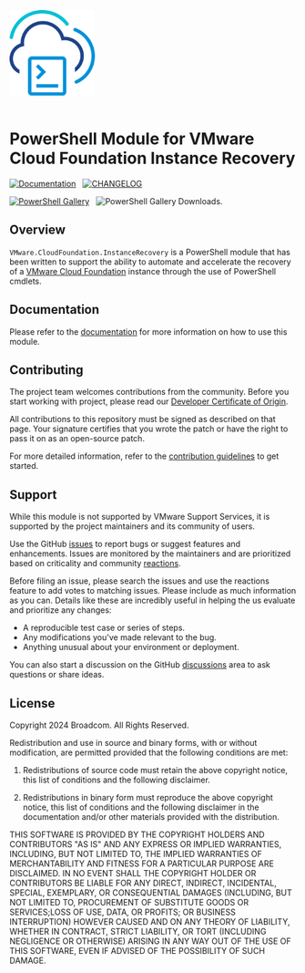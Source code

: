 <!-- markdownlint-disable first-line-h1 no-inline-html -->

<img src=".github/icon-400px.svg" alt="A PowerShell Module for Cloud Foundation Recovery" width="150"></br></br>

# PowerShell Module for VMware Cloud Foundation Instance Recovery

[<img src="https://img.shields.io/badge/Documentation-Read-blue?style=for-the-badge&logo=readthedocs&logoColor=white" alt="Documentation">][docs-module]&nbsp;&nbsp;
[<img src="https://img.shields.io/badge/Changelog-Read-blue?style=for-the-badge&logo=github&logoColor=white" alt="CHANGELOG" >][changelog]

[<img src="https://img.shields.io/powershellgallery/v/VMware.CloudFoundation.InstanceRecovery?style=for-the-badge&logo=powershell&logoColor=white" alt="PowerShell Gallery">][psgallery-module]&nbsp;&nbsp;
<img src="https://img.shields.io/powershellgallery/dt/VMware.CloudFoundation.InstanceRecovery?style=for-the-badge&logo=powershell&logoColor=white" alt="PowerShell Gallery Downloads">.

## Overview

`VMware.CloudFoundation.InstanceRecovery` is a PowerShell module that has been written to support
the ability to automate and accelerate the recovery of a [VMware Cloud Foundation][docs-vmware-cloud-foundation]
instance through the use of PowerShell cmdlets.

## Documentation

Please refer to the [documentation][docs-module] for more information on how to use this module.

## Contributing

The project team welcomes contributions from the community. Before you start working with project,
please read our [Developer Certificate of Origin][vmware-cla-dco].

All contributions to this repository must be signed as described on that page. Your signature
certifies that you wrote the patch or have the right to pass it on as an open-source patch.

For more detailed information, refer to the [contribution guidelines][contributing] to get started.

## Support

While this module is not supported by VMware Support Services, it is supported by the project
maintainers and its community of users.

Use the GitHub [issues][gh-issues] to report bugs or suggest features and enhancements. Issues are
monitored by the maintainers and are prioritized based on criticality and community [reactions][gh-reactions].

Before filing an issue, please search the issues and use the reactions feature to add votes to
matching issues. Please include as much information as you can. Details like these are incredibly
useful in helping the us evaluate and prioritize any changes:

- A reproducible test case or series of steps.
- Any modifications you've made relevant to the bug.
- Anything unusual about your environment or deployment.

You can also start a discussion on the GitHub [discussions][gh-discussions] area to ask questions or
share ideas.

## License

Copyright 2024 Broadcom. All Rights Reserved.

Redistribution and use in source and binary forms, with or without modification, are permitted
provided that the following conditions are met:

1. Redistributions of source code must retain the above copyright notice, this list of conditions
   and the following disclaimer.

1. Redistributions in binary form must reproduce the above copyright notice, this list of conditions
   and the following disclaimer in the documentation and/or other materials provided with the
   distribution.

THIS SOFTWARE IS PROVIDED BY THE COPYRIGHT HOLDERS AND CONTRIBUTORS "AS IS" AND ANY EXPRESS OR
IMPLIED WARRANTIES, INCLUDING, BUT NOT LIMITED TO, THE IMPLIED WARRANTIES OF MERCHANTABILITY AND
FITNESS FOR A PARTICULAR PURPOSE ARE DISCLAIMED. IN NO EVENT SHALL THE COPYRIGHT HOLDER OR
CONTRIBUTORS BE LIABLE FOR ANY DIRECT, INDIRECT, INCIDENTAL, SPECIAL, EXEMPLARY, OR CONSEQUENTIAL
DAMAGES (INCLUDING, BUT NOT LIMITED TO, PROCUREMENT OF SUBSTITUTE GOODS OR SERVICES;LOSS OF USE,
DATA, OR PROFITS; OR BUSINESS INTERRUPTION) HOWEVER CAUSED AND ON ANY THEORY OF LIABILITY, WHETHER
IN CONTRACT, STRICT LIABILITY, OR TORT (INCLUDING NEGLIGENCE OR OTHERWISE) ARISING IN ANY WAY OUT OF
THE USE OF THIS SOFTWARE, EVEN IF ADVISED OF THE POSSIBILITY OF SUCH DAMAGE.

[//]: Links

[changelog]: CHANGELOG.md
[contributing]: CONTRIBUTING.md
[docs-vmware-cloud-foundation]: https://docs.vmware.com/en/VMware-Cloud-Foundation
[docs-module]: https://vmware.github.io/powershell-module-for-vmware-cloud-foundation-instance-recovery
[gh-discussions]: https://github.com/vmware/powershell-module-for-vmware-cloud-foundation-instance-recovery/discussions
[gh-issues]: https://github.com/vmware/powershell-module-for-vmware-cloud-foundation-instance-recovery/issues
[gh-reactions]: https://blog.github.com/2016-03-10-add-reactions-to-pull-requests-issues-and-comments/
[psgallery-module]: https://www.powershellgallery.com/packages/VMware.CloudFoundation.InstanceRecovery
[vmware-cla-dco]: https://cla.vmware.com/dco

